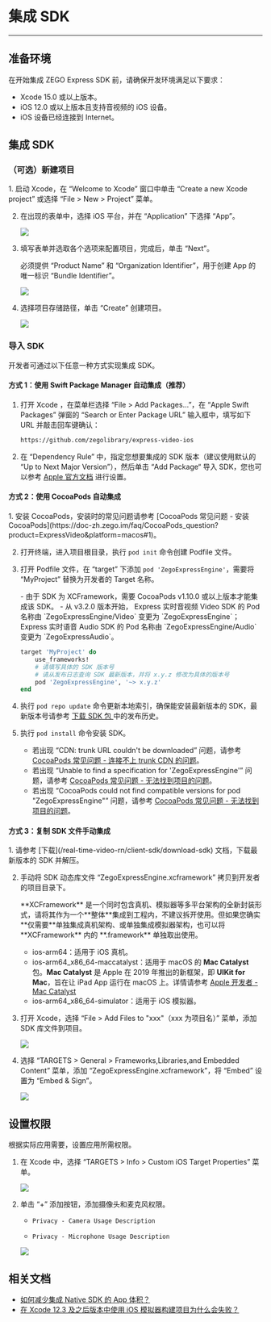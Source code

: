 # 集成 SDK

---

## 准备环境

在开始集成 ZEGO Express SDK 前，请确保开发环境满足以下要求：

- Xcode 15.0 或以上版本。
- iOS 12.0 或以上版本且支持音视频的 iOS 设备。
- iOS 设备已经连接到 Internet。

## 集成 SDK

### （可选）新建项目

<Accordion title="此步骤以如何创建新项目为例，如果是集成到已有项目，可忽略此步。" defaultOpen="false">
1. 启动 Xcode，在 “Welcome to Xcode” 窗口中单击 “Create a new Xcode project” 或选择 “File > New > Project” 菜单。

2. 在出现的表单中，选择 iOS 平台，并在 “Application” 下选择 “App”。

    <Frame width="512" height="auto" caption=""><img src="https://doc-media.zego.im/sdk-doc/Pics/QuickStart/NewProject_1.png" /></Frame>

3. 填写表单并选取各个选项来配置项目，完成后，单击 “Next”。

    必须提供 “Product Name” 和 “Organization Identifier”，用于创建 App 的唯一标识 “Bundle Identifier”。

    <Frame width="512" height="auto" caption=""><img src="https://doc-media.zego.im/sdk-doc/Pics/QuickStart/NewProject_2.png" /></Frame>

4. 选择项目存储路径，单击 “Create” 创建项目。

    <Frame width="512" height="auto" caption=""><img src="https://doc-media.zego.im/sdk-doc/Pics/QuickStart/NewProject_3.png" /></Frame>
</Accordion>

### 导入 SDK

开发者可通过以下任意一种方式实现集成 SDK。

#### 方式 1：使用 Swift Package Manager 自动集成（推荐）

1. 打开 Xcode ，在菜单栏选择 “File > Add Packages...”，在 “Apple Swift Packages” 弹窗的 “Search or Enter Package URL” 输入框中，填写如下 URL 并敲击回车键确认：

    ```markdown
    https://github.com/zegolibrary/express-video-ios
    ```

2. 在 “Dependency Rule” 中，指定您想要集成的 SDK 版本（建议使用默认的 “Up to Next Major Version”），然后单击 “Add Package“ 导入 SDK，您也可以参考 [Apple 官方文档](https://developer.apple.com/documentation/xcode/adding-package-dependencies-to-your-app) 进行设置。

#### 方式 2：使用 CocoaPods 自动集成

<Accordion title="使用 CocoaPods 自动集成" defaultOpen="false">
1. 安装 CocoaPods，安装时的常见问题请参考 [CocoaPods 常见问题 - 安装 CocoaPods](https://doc-zh.zego.im/faq/CocoaPods_question?product=ExpressVideo&platform=macos#1)。

2. 打开终端，进入项目根目录，执行 `pod init` 命令创建 Podfile 文件。

3. 打开 Podfile 文件，在 “target” 下添加 `pod 'ZegoExpressEngine'`，需要将 “MyProject” 替换为开发者的 Target 名称。

    <Warning title="注意">
    - 由于 SDK 为 XCFramework，需要 CocoaPods v1.10.0 或以上版本才能集成该 SDK。
    - 从 v3.2.0 版本开始， Express 实时音视频 Video SDK 的 Pod 名称由 `ZegoExpressEngine/Video` 变更为 `ZegoExpressEngine`；Express 实时语音 Audio SDK 的 Pod 名称由 `ZegoExpressEngine/Audio` 变更为 `ZegoExpressAudio`。
    </Warning>

    ```ruby
    target 'MyProject' do
        use_frameworks!
        # 请填写具体的 SDK 版本号
        # 请从发布日志查询 SDK 最新版本，并将 x.y.z 修改为具体的版本号
        pod 'ZegoExpressEngine', '~> x.y.z'
    end
    ```

4. 执行 `pod repo update` 命令更新本地索引，确保能安装最新版本的 SDK，最新版本号请参考 [下载 SDK 包 ](/real-time-video-rn/client-sdk/download-sdk) 中的发布历史。

5. 执行 `pod install` 命令安装 SDK。

    <Note title="说明">


    - 若出现 “CDN: trunk URL couldn't be downloaded” 问题，请参考 [CocoaPods 常见问题 - 连接不上 trunk CDN 的问题](https://doc-zh.zego.im/faq/CocoaPods_question?product=ExpressVideo&platform=macos#2)。
    - 若出现 “Unable to find a specification for 'ZegoExpressEngine'” 问题，请参考 [CocoaPods 常见问题 - 无法找到项目的问题](https://doc-zh.zego.im/faq/CocoaPods_question?product=ExpressVideo&platform=macos#3)。
    - 若出现 “CocoaPods could not find compatible versions for pod "ZegoExpressEngine"” 问题，请参考 [CocoaPods 常见问题 - 无法找到项目的问题](https://doc-zh.zego.im/faq/CocoaPods_question?product=ExpressVideo&platform=macos#3)。
    </Note>
</Accordion>

#### 方式 3：复制 SDK 文件手动集成

<Accordion title="复制 SDK 文件手动集成" defaultOpen="false">
1. 请参考 [下载](/real-time-video-rn/client-sdk/download-sdk) 文档，下载最新版本的 SDK 并解压。

2. 手动将 SDK 动态库文件 “ZegoExpressEngine.xcframework” 拷贝到开发者的项目目录下。


    <Accordion title="XCFramework 文件说明" defaultOpen="false">
    **XCFramework** 是一个同时包含真机、模拟器等多平台架构的全新封装形式，请将其作为一个**整体**集成到工程内，不建议拆开使用。但如果您确实**仅需要**单独集成真机架构、或单独集成模拟器架构，也可以将 **XCFramework** 内的 **.framework** 单独取出使用。

    - ios-arm64：适用于 iOS 真机。
    - ios-arm64_x86_64-maccatalyst：适用于 macOS 的 **Mac Catalyst** 包。**Mac Catalyst** 是 Apple 在 2019 年推出的新框架，即 **UIKit for Mac**，旨在让 iPad App 运行在 macOS 上。详情请参考 [Apple 开发者 - Mac Catalyst](https://developer.apple.com/mac-catalyst)
    - ios-arm64_x86_64-simulator：适用于 iOS 模拟器。
    </Accordion>

3. 打开 Xcode，选择 “File > Add Files to "xxx"（xxx 为项目名）” 菜单，添加 SDK 库文件到项目。

    <Frame width="512" height="auto" caption=""><img src="https://doc-media.zego.im/sdk-doc/Pics/iOS/ZegoExpressEngine/Common/add-files.png" /></Frame>

4. 选择 “TARGETS > General > Frameworks,Libraries,and Embedded Content” 菜单，添加 “ZegoExpressEngine.xcframework”，将 “Embed” 设置为 “Embed & Sign”。

    <Frame width="512" height="auto" caption=""><img src="https://doc-media.zego.im/sdk-doc/Pics/iOS/ZegoExpressEngine/Common/embed_sign.png" /></Frame>

 </Accordion>

## 设置权限

根据实际应用需要，设置应用所需权限。

1. 在 Xcode 中，选择 “TARGETS > Info > Custom iOS Target Properties” 菜单。

    <Frame width="512" height="auto" caption=""><img src="https://doc-media.zego.im/sdk-doc/Pics/iOS/ZegoExpressEngine/Common/privacy-description.png" /></Frame>

2. 单击 “+” 添加按钮，添加摄像头和麦克风权限。

    - `Privacy - Camera Usage Description`

    - `Privacy - Microphone Usage Description`

    <Frame width="512" height="auto" caption=""><img src="https://doc-media.zego.im/sdk-doc/Pics/iOS/ZegoExpressEngine/Common/privacy-description-done.png" /></Frame>

## 相关文档

- [如何减少集成 Native SDK 的 App 体积？](https://doc-zh.zego.im/faq/express_reduce_app_size)
- [在 Xcode 12.3 及之后版本中使用 iOS 模拟器构建项目为什么会失败？](https://doc-zh.zego.im/faq/ios_simulator_problem)

<Content />